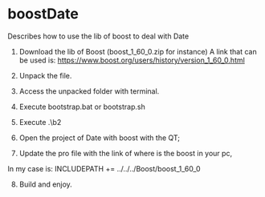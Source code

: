 # boostDate
Describes how to use the lib of boost to deal with Date

1) Download the lib of Boost (boost_1_60_0.zip for instance)
A link that can be used is:
https://www.boost.org/users/history/version_1_60_0.html

2) Unpack the file.
3) Access the unpacked folder with terminal.
4) Execute bootstrap.bat or bootstrap.sh
5) Execute .\b2
6) Open the project of Date with boost with the QT;
7) Update the pro file with the link of where is the boost in your pc, 

In my case is:
INCLUDEPATH += ../../../Boost/boost_1_60_0

8) Build and enjoy.